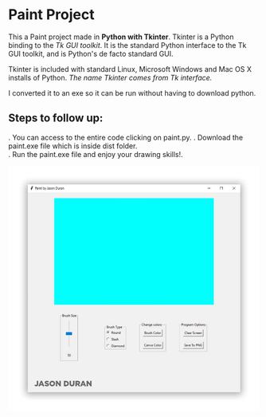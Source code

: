 # Paint Project
This a Paint project made in **Python with Tkinter**. Tkinter is a Python binding to the _Tk GUI toolkit_. It is the standard Python interface to the Tk GUI toolkit, and is Python's de facto standard GUI. 

Tkinter is included with standard Linux, Microsoft Windows and Mac OS X installs of Python. *The name Tkinter comes from Tk interface.*

I converted it to an exe so it can be run without having to download python.

## Steps to follow up:

. You can access to the entire code clicking on paint.py. 
. Download the paint.exe file which is inside dist folder.  
. Run the paint.exe file and enjoy your drawing skills!.

![name-of-you-image](https://github.com/jasonduran240/paint/blob/master/images/paint.jpg?raw=true)
